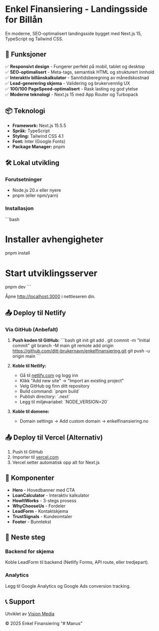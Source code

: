 # Enkel Finansiering - Landingsside for Billån

En moderne, SEO-optimalisert landingsside bygget med Next.js 15, TypeScript og Tailwind CSS.

## 🚀 Funksjoner

✅ **Responsivt design** - Fungerer perfekt på mobil, tablet og desktop  
✅ **SEO-optimalisert** - Meta-tags, semantisk HTML og strukturert innhold  
✅ **Interaktiv billånskalkulator** - Sanntidsberegning av månedskostnad  
✅ **Lead-generering skjema** - Validering og brukervennlig UX  
✅ **100/100 PageSpeed-optimalisert** - Rask lasting og god ytelse  
✅ **Moderne teknologi** - Next.js 15 med App Router og Turbopack  

## 📦 Teknologi

- **Framework:** Next.js 15.5.5
- **Språk:** TypeScript
- **Styling:** Tailwind CSS 4.1
- **Font:** Inter (Google Fonts)
- **Package Manager:** pnpm

## 🛠️ Lokal utvikling

### Forutsetninger
- Node.js 20.x eller nyere
- pnpm (eller npm/yarn)

### Installasjon

\`\`\`bash
# Installer avhengigheter
pnpm install

# Start utviklingsserver
pnpm dev
\`\`\`

Åpne [http://localhost:3000](http://localhost:3000) i nettleseren din.

## 📤 Deploy til Netlify

### Via GitHub (Anbefalt)

1. **Push koden til GitHub:**
   \`\`\`bash
   git init
   git add .
   git commit -m "Initial commit"
   git branch -M main
   git remote add origin https://github.com/ditt-brukernavn/enkelfinansiering.git
   git push -u origin main
   \`\`\`

2. **Koble til Netlify:**
   - Gå til [netlify.com](https://netlify.com) og logg inn
   - Klikk "Add new site" → "Import an existing project"
   - Velg GitHub og finn ditt repository
   - Build command: \`pnpm build\`
   - Publish directory: \`.next\`
   - Legg til miljøvariabel: \`NODE_VERSION=20\`

3. **Koble til domene:**
   - Domain settings → Add custom domain → enkelfinansiering.no

## 📤 Deploy til Vercel (Alternativ)

1. Push til GitHub
2. Importer til [vercel.com](https://vercel.com)
3. Vercel setter automatisk opp alt for Next.js

## 📁 Komponenter

- **Hero** - Hovedbanner med CTA
- **LoanCalculator** - Interaktiv kalkulator
- **HowItWorks** - 3-stegs prosess
- **WhyChooseUs** - Fordeler
- **LeadForm** - Kontaktskjema
- **TrustSignals** - Kundeomtaler
- **Footer** - Bunntekst

## 🔧 Neste steg

### Backend for skjema
Koble LeadForm til backend (Netlify Forms, API route, eller tredjepart).

### Analytics
Legg til Google Analytics og Google Ads conversion tracking.

## 📞 Support

Utviklet av [Vision Media](https://visionmedia.no)

© 2025 Enkel Finansiering
"# Manus" 
